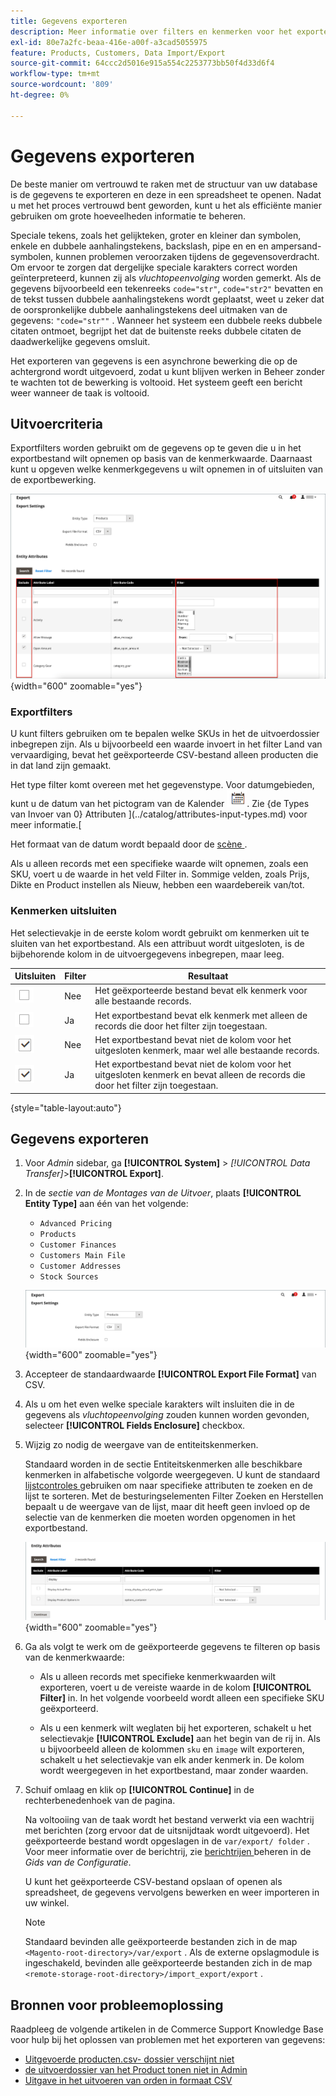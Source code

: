 ```yaml
---
title: Gegevens exporteren
description: Meer informatie over filters en kenmerken voor het exporteren van gegevens en over het exporteren van gegevens uit uw winkel.
exl-id: 80e7a2fc-beaa-416e-a00f-a3cad5055975
feature: Products, Customers, Data Import/Export
source-git-commit: 64ccc2d5016e915a554c2253773bb50f4d33d6f4
workflow-type: tm+mt
source-wordcount: '809'
ht-degree: 0%

---
```


# Gegevens exporteren

De beste manier om vertrouwd te raken met de structuur van uw database is de gegevens te exporteren en deze in een spreadsheet te openen. Nadat u met het proces vertrouwd bent geworden, kunt u het als efficiënte manier gebruiken om grote hoeveelheden informatie te beheren.

Speciale tekens, zoals het gelijkteken, groter en kleiner dan symbolen, enkele en dubbele aanhalingstekens, backslash, pipe en en en ampersand-symbolen, kunnen problemen veroorzaken tijdens de gegevensoverdracht. Om ervoor te zorgen dat dergelijke speciale karakters correct worden geïnterpreteerd, kunnen zij als _vluchtopeenvolging_ worden gemerkt. Als de gegevens bijvoorbeeld een tekenreeks `code="str"`, `code="str2"` bevatten en de tekst tussen dubbele aanhalingstekens wordt geplaatst, weet u zeker dat de oorspronkelijke dubbele aanhalingstekens deel uitmaken van de gegevens: `"code="str""` . Wanneer het systeem een dubbele reeks dubbele citaten ontmoet, begrijpt het dat de buitenste reeks dubbele citaten de daadwerkelijke gegevens omsluit.

Het exporteren van gegevens is een asynchrone bewerking die op de achtergrond wordt uitgevoerd, zodat u kunt blijven werken in Beheer zonder te wachten tot de bewerking is voltooid. Het systeem geeft een bericht weer wanneer de taak is voltooid.

## Uitvoercriteria

Exportfilters worden gebruikt om de gegevens op te geven die u in het exportbestand wilt opnemen op basis van de kenmerkwaarde. Daarnaast kunt u opgeven welke kenmerkgegevens u wilt opnemen in of uitsluiten van de exportbewerking.

![ de uitvoercriteria van Gegevens ](./assets/data-export-entity-attributes-exclude.png){width="600" zoomable="yes"}

### Exportfilters

U kunt filters gebruiken om te bepalen welke SKUs in het de uitvoerdossier inbegrepen zijn. Als u bijvoorbeeld een waarde invoert in het filter Land van vervaardiging, bevat het geëxporteerde CSV-bestand alleen producten die in dat land zijn gemaakt.

Het type filter komt overeen met het gegevenstype. Voor datumgebieden, kunt u de datum van het pictogram van de Kalender ![ kiezen Kalender ](../assets/icon-calendar.png). Zie {de Types van Invoer van 0} Attributen ](../catalog/attributes-input-types.md) voor meer informatie.[

Het formaat van de datum wordt bepaald door de [ scène ](../getting-started/store-details.md#locale-options).

Als u alleen records met een specifieke waarde wilt opnemen, zoals een SKU, voert u de waarde in het veld Filter in. Sommige velden, zoals Prijs, Dikte en Product instellen als Nieuw, hebben een waardebereik van/tot.

### Kenmerken uitsluiten

Het selectievakje in de eerste kolom wordt gebruikt om kenmerken uit te sluiten van het exportbestand. Als een attribuut wordt uitgesloten, is de bijbehorende kolom in de uitvoergegevens inbegrepen, maar leeg.

| Uitsluiten | Filter | Resultaat |
|--- |--- |--- |
| ![ Cleared checkbox ](../assets/checkbox-clear.png) | Nee | Het geëxporteerde bestand bevat elk kenmerk voor alle bestaande records. |
| ![ Cleared checkbox ](../assets/checkbox-clear.png) | Ja | Het exportbestand bevat elk kenmerk met alleen de records die door het filter zijn toegestaan. |
| ![ Geselecteerde checkbox ](../assets/checkbox-selected.png) | Nee | Het exportbestand bevat niet de kolom voor het uitgesloten kenmerk, maar wel alle bestaande records. |
| ![ Geselecteerde checkbox ](../assets/checkbox-selected.png) | Ja | Het exportbestand bevat niet de kolom voor het uitgesloten kenmerk en bevat alleen de records die door het filter zijn toegestaan. |

{style="table-layout:auto"}

## Gegevens exporteren

1. Voor _Admin_ sidebar, ga **[!UICONTROL System]** > _[!UICONTROL Data Transfer]_>**[!UICONTROL Export]**.

1. In de _sectie van de Montages van de Uitvoer_, plaats **[!UICONTROL Entity Type]** aan één van het volgende:

   - `Advanced Pricing`
   - `Products`
   - `Customer Finances`
   - `Customers Main File`
   - `Customer Addresses`
   - `Stock Sources`

   ![ de uitvoermontages van Gegevens ](./assets/data-export-settings.png){width="600" zoomable="yes"}

1. Accepteer de standaardwaarde **[!UICONTROL Export File Format]** van CSV.

1. Als u om het even welke speciale karakters wilt insluiten die in de gegevens als _vluchtopeenvolging_ zouden kunnen worden gevonden, selecteer **[!UICONTROL Fields Enclosure]** checkbox.

1. Wijzig zo nodig de weergave van de entiteitskenmerken.

   Standaard worden in de sectie Entiteitskenmerken alle beschikbare kenmerken in alfabetische volgorde weergegeven. U kunt de standaard [ lijstcontroles ](../getting-started/admin-grid-controls.md) gebruiken om naar specifieke attributen te zoeken en de lijst te sorteren. Met de besturingselementen Filter Zoeken en Herstellen bepaalt u de weergave van de lijst, maar dit heeft geen invloed op de selectie van de kenmerken die moeten worden opgenomen in het exportbestand.

   ![ de uitvoer gefilterde entiteitattributen van Gegevens ](./assets/data-export-filter-entity-attributes.png){width="600" zoomable="yes"}

1. Ga als volgt te werk om de geëxporteerde gegevens te filteren op basis van de kenmerkwaarde:

   - Als u alleen records met specifieke kenmerkwaarden wilt exporteren, voert u de vereiste waarde in de kolom **[!UICONTROL Filter]** in. In het volgende voorbeeld wordt alleen een specifieke SKU geëxporteerd.

   - Als u een kenmerk wilt weglaten bij het exporteren, schakelt u het selectievakje **[!UICONTROL Exclude]** aan het begin van de rij in. Als u bijvoorbeeld alleen de kolommen `sku` en `image` wilt exporteren, schakelt u het selectievakje van elk ander kenmerk in. De kolom wordt weergegeven in het exportbestand, maar zonder waarden.

1. Schuif omlaag en klik op **[!UICONTROL Continue]** in de rechterbenedenhoek van de pagina.

   Na voltooiing van de taak wordt het bestand verwerkt via een wachtrij met berichten (zorg ervoor dat de uitsnijdtaak wordt uitgevoerd). Het geëxporteerde bestand wordt opgeslagen in de `var/export/ folder` . Voor meer informatie over de berichtrij, zie [ berichtrijen ](https://experienceleague.adobe.com/docs/commerce-operations/configuration-guide/message-queues/manage-message-queues.html) beheren in de _Gids van de Configuratie_.

   U kunt het geëxporteerde CSV-bestand opslaan of openen als spreadsheet, de gegevens vervolgens bewerken en weer importeren in uw winkel.

   >[!NOTE]
   >
   >Standaard bevinden alle geëxporteerde bestanden zich in de map `<Magento-root-directory>/var/export` . Als de externe opslagmodule is ingeschakeld, bevinden alle geëxporteerde bestanden zich in de map `<remote-storage-root-directory>/import_export/export` .

## Bronnen voor probleemoplossing

Raadpleeg de volgende artikelen in de Commerce Support Knowledge Base voor hulp bij het oplossen van problemen met het exporteren van gegevens:

- [ Uitgevoerde producten.csv- dossier verschijnt niet ](https://experienceleague.adobe.com/docs/commerce-knowledge-base/kb/troubleshooting/miscellaneous/exported-products-.csv-file-does-not-appear.html)
- [ de uitvoerdossier van het Product tonen niet in Admin ](https://experienceleague.adobe.com/docs/commerce-knowledge-base/kb/support-tools/patches/v1-0-9/mdva-31168-magento-patch-product-export-file-does-not-show-in-admin.html)
- [ Uitgave in het uitvoeren van orden in formaat CSV ](https://experienceleague.adobe.com/docs/commerce-knowledge-base/kb/support-tools/patches/v1-0-8/mdva-31242-magento-patch-issue-in-exporting-orders-in-csv-format.html)

